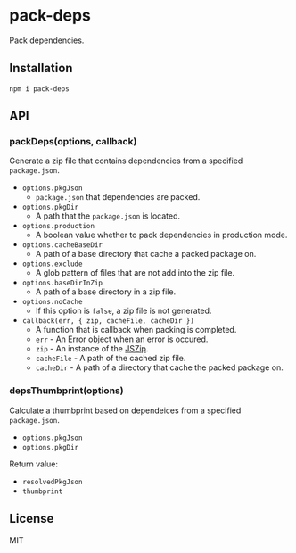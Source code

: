 # pack-deps

Pack dependencies.

## Installation

```
npm i pack-deps
```

## API

### packDeps(options, callback)

Generate a zip file that contains dependencies from a specified `package.json`.

- `options.pkgJson`
  - `package.json` that dependencies are packed.
- `options.pkgDir`
  - A path that the `package.json` is located.
- `options.production`
  - A boolean value whether to pack dependencies in production mode.
- `options.cacheBaseDir`
  - A path of a base directory that cache a packed package on.
- `options.exclude`
  - A glob pattern of files that are not add into the zip file.
- `options.baseDirInZip`
  - A path of a base directory in a zip file.
- `options.noCache`
  - If this option is `false`, a zip file is not generated.
- `callback(err, { zip, cacheFile, cacheDir })`
  - A function that is callback when packing is completed.
  - `err` - An Error object when an error is occured.
  - `zip` - An instance of the [JSZip](http://stuk.github.io/jszip/documentation/api_jszip/constructor.html).
  - `cacheFile` - A path of the cached zip file.
  - `cacheDir` - A path of a directory that cache the packed package on.

### depsThumbprint(options)

Calculate a thumbprint based on dependeices from a specified `package.json`.

- `options.pkgJson`
- `options.pkgDir`

Return value:

- `resolvedPkgJson`
- `thumbprint`

## License

MIT
